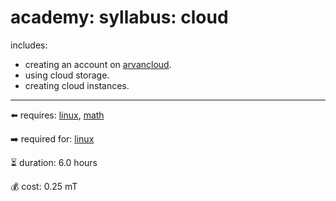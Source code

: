 # academy: syllabus: cloud

includes:
- creating an account on [arvancloud](https://www.arvancloud.ir/fa).
- using cloud storage.
- creating cloud instances.

---

⬅️ requires: [linux](./linux.md), [math](./math.md)

➡️ required for: [linux](./linux.md)

⏳ duration: 6.0 hours

💰 cost: 0.25 mT

